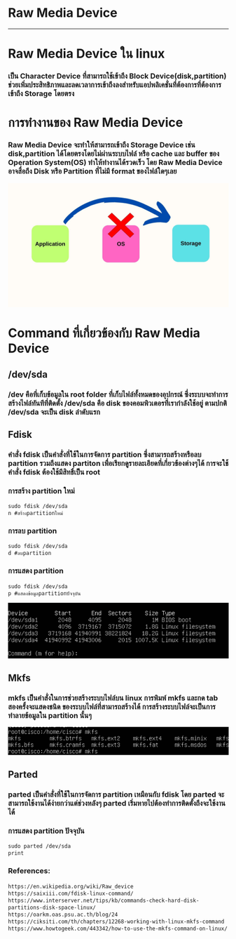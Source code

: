 Raw Media Device
===
---
# Raw Media Device ใน linux
### เป็น Character Device ที่สามารถใช้เข้าถึง Block Device(disk,partition) ช่วยเพิ่มประสิทธิภาพและลดเวลาการเข้าถึงลงสำหรับแอปพลิเคชั่นที่ต้องการที่ต้องการเข้าถึง Storage โดยตรง

# การทำงานของ Raw Media Device 
### Raw Media Device จะทำให้สามารถเข้าถึง Storage Device เช่น disk,partition ได้โดยตรงโดยไม่ผ่านระบบไฟล์ หรือ cache และ buffer ของ Operation System(OS) ทำให้ทำงานได้รวดเร็ว โดย Raw Media Device อาจสื่อถึง Disk หรือ Partition ที่ไม่มี format ของไฟล์ใดๆเลย

![Raw_Media_Device_1.jpg](..%2Fassets%2Fimg%2Fmembers%2FRaw_Media_Device_1.jpg)


# Command ที่เกี่ยวข้องกับ Raw Media Device
## /dev/sda
### /dev คือที่เก็บข้อมูลใน root folder ที่เก็บไฟล์ทั้งหมดของอุปกรณ์ ซึ่งระบบจะทำการสร้างไฟล์ทันทีที่ติดตั้ง /dev/sda คือ disk ของคอมพิวเตอรที่เรากำลังใช้อยู่ ตามปกติ /dev/sda จะเป็น disk ลำดับแรก
## Fdisk
### คำสั่ง fdisk เป็นคำสั่งที่ใช้ในการจัดการ partition ซึ่งสามารถสร้างหรือลบ partition รวมถึงแสดง partiton เพื่อเรียกดูรายละเอียดที่เกี่ยวข้องต่างๆได้ การจะใช้คำสั่ง fdisk ต้องใช้มีสิทธิ์เป็น root
### การสร้าง partition ใหม่
    sudo fdisk /dev/sda 
    n #สร้างpartitionใหม่
### การลบ partition
    sudo fdisk /dev/sda 
    d #ลบpartition
### การแสดง partition
    sudo fdisk /dev/sda 
    p #แสดงข้อมูลpartitionปัจจุบัน
![newfdiskcommand.png](..%2Fassets%2Fimg%2Fmembers%2Fnewfdiskcommand.png)
## Mkfs
### mkfs เป็นคำสั่งในการช่วยสร้างระบบไฟล์บน linux การพิมพ์ mkfs และกด tab สองครั้งจะแสดงชนิด ของระบบไฟล์ที่สามารถสร้างได้ การสร้างระบบไฟล์จะเป็นการทำลายข้อมูลใน partition นั้นๆ
![mkfstype.png](..%2Fassets%2Fimg%2Fmembers%2Fmkfstype.png)
## Parted
### parted เป็นคำสั่งที่ใช้ในการจัดการ partition เหมือนกับ fdisk โดย parted จะสามารถใช้งานได้ง่ายกว่าแต่ช่วงหลังๆ parted เริ่มหายไปต้องทำการติดตั้งถึงจะใช้งานได้  
### การแสดง partition ปัจจุบัน
    sudo parted /dev/sda
    print
### References:
    https://en.wikipedia.org/wiki/Raw_device
    https://saixiii.com/fdisk-linux-command/
    https://www.interserver.net/tips/kb/commands-check-hard-disk-partitions-disk-space-linux/
    https://oarkm.oas.psu.ac.th/blog/24
    https://ciksiti.com/th/chapters/12268-working-with-linux-mkfs-command
    https://www.howtogeek.com/443342/how-to-use-the-mkfs-command-on-linux/